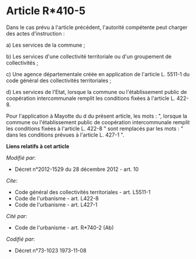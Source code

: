 # Article R*410-5

Dans le cas prévu à l'article précédent, l'autorité compétente peut charger des actes d'instruction : 

a) Les services de la commune ; 

b) Les services d'une collectivité territoriale ou d'un groupement de collectivités ; 

c) Une agence départementale créée en application de l'article L. 5511-1 du code général des collectivités territoriales ; 

d) Les services de l'Etat, lorsque la commune ou l'établissement public de coopération intercommunale remplit les conditions
fixées à l'article L. 422-8. 

Pour l'application à Mayotte du d du présent article, les mots : ", lorsque la commune ou l'établissement public de
coopération intercommunale remplit les conditions fixées à l'article L. 422-8 " sont remplacés par les mots : " dans les
conditions prévues à l'article L. 427-1 ".

**Liens relatifs à cet article**

_Modifié par_:

  - Décret n°2012-1529 du 28 décembre 2012 - art. 10

_Cite_:

  - Code général des collectivités territoriales - art. L5511-1
  - Code de l'urbanisme - art. L422-8
  - Code de l'urbanisme - art. L427-1

_Cité par_:

  - Code de l'urbanisme - art. R*740-2 (Ab)

_Codifié par_:

  - Décret n°73-1023 1973-11-08
